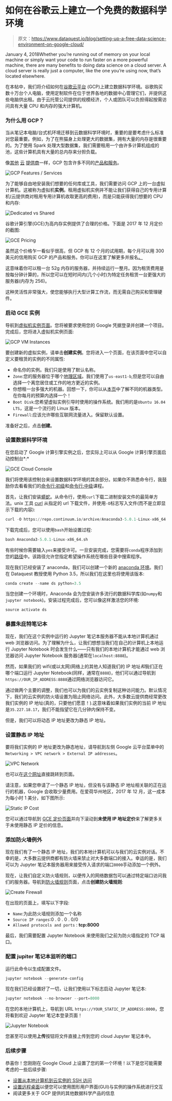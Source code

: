 # 如何在谷歌云上建立一个免费的数据科学环境

> 原文：<https://www.dataquest.io/blog/setting-up-a-free-data-science-environment-on-google-cloud/>

January 4, 2018Whether you’re running out of memory on your local machine or simply want your code to run faster on a more powerful machine, there are many benefits to doing data science on a cloud server. A cloud server is really just a computer, like the one you’re using now, that’s located elsewhere.

在本帖中，我们将介绍如何在[谷歌云平台](https://cloud.google.com/) (GCP)上建立数据科学环境。谷歌购买数十万台个人电脑，使用定制软件在位于世界各地的数据中心管理它们，并提供这些电脑供出租。由于云托管公司提供的规模经济，个人或团队可以负担得起按需访问具有大量 CPU 和内存的强大计算机。

### 为什么用 GCP？

当从笔记本电脑/台式机环境迁移到云数据科学环境时，重要的是要考虑什么标准对您最重要。例如，为了在熊猫身上处理更大的数据集，拥有大量的内存是很重要的。为了使用 Spark 处理大型数据集，我们需要租用一个由许多计算机组成的池，这些计算机具有大量的总内存来分担负载。

像[其他](https://aws.amazon.com/products/) [云](https://azure.microsoft.com/en-us/services/) [提供商](https://www.digitalocean.com/products/)一样，GCP 包含许多不同的[产品和服务](https://cloud.google.com/products/)。

![GCP Features / Services](img/62f13faed3a9f7db8cb4a14659b2c1d1.png)

为了能够自由地安装我们想要的任何库或工具，我们需要访问 GCP 上的一台虚拟计算机。这被称为虚拟机**实例**。租用虚拟机实例并不能让我们获得自己的专用计算机(云提供商对租用专用计算机收取更高的费用)，而是只能获得我们想要的 CPU 和内存:

![Dedicated vs Shared](img/9a3b454153301c346333c05128b43659.png)

谷歌计算引擎(GCE)为高内存实例提供了合理的价格。下面是 2017 年 12 月定价的截图:

![GCE Pricing](img/4b8e3fe9e2060356bcd1a876bbd2e527.png)

虽然这个价格乍一看似乎很高，但 GCP 有 12 个月的试用期，每个月可以用 300 美元的信用购买 GCP 的产品和服务。你可以在这里了解更多并报名[。](https://cloud.google.com/free/)

这意味着你可以租一台 52g 内存的服务器，并持续运行一整月。因为租赁费用是按每分钟计算的，所以您可以在短时间内(几个小时)为特定任务租赁一台更强大的服务器(内存为 256)。

这种灵活性非常强大，使您能够执行大型计算工作流，而无需自己购买和管理硬件。

### 启动 GCE 实例

导航到[虚拟机实例页面](https://console.cloud.google.com/projectselector/compute/instances)。您将被要求使用您的 Google 凭据登录并创建一个项目。完成后，您将进入虚拟机实例页面:

![GCP VM Instances](img/4f8ce3a9b5c28e1bbf39b8391447434f.png)

要创建新的虚拟实例，请单击**创建实例**。您将进入一个页面，在该页面中您可以自定义要租赁的实例的不同属性:

*   命名你的实例。我们只是使用了默认名称。
*   `Zone`:您的服务器位于哪个[地理区域](https://cloud.google.com/compute/docs/regions-zones/)。我们使用了`us-east1-b`,但是您可以自由选择一个离您居住或工作的地方更近的实例。
*   你想租一台多强大的机器。回想一下，你可以从[本页](https://cloud.google.com/compute/pricing)中了解不同的机器类型。在你每月的预算内选择一个！
*   `Boot Disk`:您希望虚拟实例引导时使用的操作系统。我们用的是`Ubuntu 16.04 LTS`，这是一个流行的 Linux 版本。
*   `Firewall`:应该允许哪些互联网流量进入。保留默认设置。

准备好之后，点击**创建**。

### 设置数据科学环境

在您启动了 Google 计算引擎实例之后，您实际上可以从 Google 计算引擎页面启动控制台*:*

![GCE Cloud Console](img/9f63e11bc18b77583a5b72236ba2b0f4.png)

我们将使用该控制台来设置数据科学环境的其余部分。如果你不熟悉命令行，我鼓励你去看看我们的[命令行:初级](https://www.dataquest.io/course/command-line-beginner)和[命令行:中级](https://www.dataquest.io/course/command-line-intermediate)课程。

首先，让我们安装[蟒蛇](https://conda.io/projects/conda/en/latest/user-guide/tasks/manage-pkgs.html)。从命令行，使用`curl`下载二进制安装文件的最简单方法。unix 工具 [curl](https://curl.haxx.se/docs/manpage.html#URL) 从指定的 url 下载文件，并使用`-O`标志写入文件(而不是立即显示下载的内容):

```py
curl -O https://repo.continuum.io/archive/Anaconda3-5.0.1-Linux-x86_64.sh
```

下载完成后，您可以使用`bash`开始设置过程:

```py
bash Anaconda3-5.0.1-Linux-x86_64.sh
```

有些时候你需要输入`yes`来接受许可。一旦安装完成，您需要将`conda`程序添加到您的[路径](https://kb.iu.edu/d/acar)中。该路径允许您指定希望操作系统在哪些目录中搜索程序。

现在我们已经安装了 anaconda，我们可以创建一个新的 [anaconda 环境](https://conda.io/docs/user-guide/tasks/manage-environments.html)。我们在 Dataquest 教授使用 Python 3.5，所以我们在这里也将使用该版本:

```py
conda create --name ds python=3.5
```

当您创建一个环境时，Anaconda 会为您安装许多流行的数据科学库(如`numpy`和`jupyter notebook`)。安装过程完成后，您可以像这样激活您的环境:

```py
source activate ds
```

### 暴露朱庇特笔记本

现在，我们在这个实例中运行的 Jupyter 笔记本服务器不能从本地计算机通过 web 浏览器访问。为了理解为什么，让我们想想当我们在自己的计算机上本地运行 Jupyter Notebook 时会发生什么——只有我们的本地计算机才能通过 web 浏览器访问 Jupyter Notebook 服务器(通常在`localhost:8888`)。

然而，如果我们的 wifi(或以太网)网络上的其他人知道我们的 IP 地址*和*我们正在哪个端口运行 Jupyter Notebook(同样，通常在`8888`)，他们可以通过导航到`https://OUR_IP_ADDRESS:8888`通过网络浏览器访问它。

通过做两个主要的调整，我们也可以为我们的云实例复制这种访问能力。默认情况下，我们的云实例的防火墙设置为阻止网络访问。此外，大多数云提供商经常更改我们实例的 IP 地址(真的，只要他们愿意！).这意味着如果我们实例的当前 IP 地址是`35.227.18.17`，我们不能指望它在几分钟内保持不变。

但是，我们可以将动态 IP 地址更改为静态 IP 地址。

### 设置静态 IP 地址

要将我们实例的 IP 地址更改为静态地址，请导航到左侧 Google 云平台菜单中的`Networking > VPC network > External IP addresses`。

![VPC Network](img/f295f80dfcf4f2dc51a1184a1e527f10.png)

也可以在[这个网址](https://console.cloud.google.com/networking/addresses)直接跳转到页面。

请注意，如果您申请了一个静态 IP 地址，但没有与该静态 IP 地址相关联的正在运行的机器，Google 会收取少量费用。在爱荷华州地区，2017 年 12 月，这一成本为每小时 1 美分，如下图所示:

![Static IP Cost](img/94e4d733e0aa2575b70180800914abc2.png)

您可以通过导航到 [GCE 定价页面](https://cloud.google.com/compute/pricing)并向下滚动到**未使用 IP 地址定价**来了解更多关于未使用静态 IP 定价的信息。

### 添加防火墙例外

现在我们有了一个静态 IP 地址，我们的本地计算机可以与我们的云实例对话。不幸的是，大多数云提供商都有防火墙来禁止对大多数端口的接入。幸运的是，我们可以为 Jupyter 笔记本服务器用来接受传入请求的端口`8000`手动添加一个例外。

现在，让我们自定义防火墙规则，以便传入的网络数据包可以通过特定端口访问我们的服务器。导航到[防火墙规则](https://console.cloud.google.com/networking/firewalls)页面，点击**创建防火墙规则**:

![Create Firewall](img/1a768be27196c41a46a34413822e3f78.png)

在出现的页面上，填写以下字段:

*   `Name`:为此防火墙规则添加一个名称
*   `Source IP ranges`:0 . 0 . 0 . 0/0
*   `Allowed protocols and ports` : **tcp:8000**

最后，我们需要配置 Jupyter Notebook 来使用我们之前为防火墙指定的 TCP 端口。

### 配置 jupiter 笔记本监听的端口

运行此命令以生成配置文件。

```py
jupyter notebook --generate-config
```

现在我们已经设置好了一切，让我们使用以下标志启动 Jupyter 笔记本:

```py
jupyter notebook --no-browser --port=8000
```

在您的本地计算机上，导航到 URL `https://YOUR_STATIC_IP_ADDRESS:8000`，您将看到欢迎 Jupyter 笔记本登录页面！

![Jupyter Notebook](img/33a2483cbeab786dd220628b118d72a2.png)

您甚至可以使用**上传**按钮将文件直接上传到您的 cloud Jupyter 笔记本中。

### 后续步骤

恭喜你！您刚刚在 Google Cloud 上设置了您的第一个环境！以下是您可能需要考虑的一些后续步骤:

*   [设置从本地计算机到云实例的 SSH 访问](https://cloud.google.com/compute/docs/instances/adding-removing-ssh-keys)
*   [设置远程桌面](https://www.youtube.com/watch?v=sT9JUL7q2uM)以便您可以使用图形用户界面(GUI)与实例的操作系统进行交互
*   阅读更多关于 GCP 提供的其他数据科学产品的信息